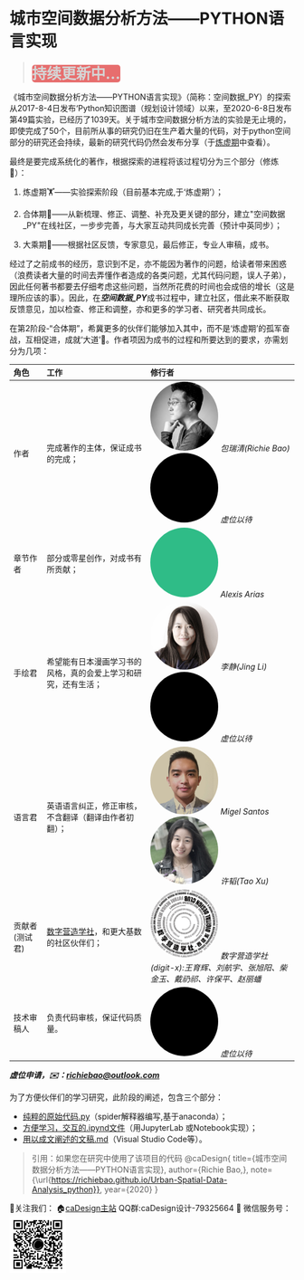 # 城市空间数据分析方法——PYTHON语言实现

<style>
b{
    font-size:26px;
    color: #cfcfcf;
    background: #e45656;
    border-radius: 5px;
    opacity: 85%;
}
</style>

> <b>持续更新中...</b>

《城市空间数据分析方法——PYTHON语言实现》（简称：空间数据_PY）的探索从2017-8-4日发布‘Python知识图谱（规划设计领域）以来，至2020-6-8日发布第49篇实验，已经历了1039天。关于城市空间数据分析方法的实验是无止境的，即使完成了50个，目前所从事的研究仍旧在生产着大量的代码，对于python空间部分的研究还会持续，最新的研究代码仍然会发布分享（于[炼虚期](https://github.com/richieBao/python-urbanPlanning)中查看）。

最终是要完成系统化的著作，根据探索的进程将该过程切分为三个部分（修炼🧘）：
1. 炼虚期🏋——实验探索阶段（目前基本完成,于‘炼虚期’）；

2. 合体期🤼——从新梳理、修正、调整、补充及更关键的部分，建立"空间数据_PY"在线社区，一步步完善，与大家互动共同成长完善（预计中英同步）；

3. 大乘期🐒——根据社区反馈，专家意见，最后修正，专业人审稿，成书。

经过了之前成书的经历，意识到不足，亦不能因为著作的问题，给读者带来困惑（浪费读者大量的时间去弄懂作者造成的各类问题，尤其代码问题，误人子弟），因此任何著书都要去仔细考虑这些问题，当然所花费的时间也会成倍的增长（这是理所应该的事）。因此，在<strong><em>空间数据_PY</em></strong>成书过程中，建立社区，借此来不断获取反馈意见，加以检查、修正和调整，亦和更多的学习者、研究者共同成长。

在第2阶段-“合体期”，希冀更多的伙伴们能够加入其中，而不是‘炼虚期’的孤军奋战，互相促进，成就‘大道’🦍。作者项因为成书的过程和所要达到的要求，亦需划分为几项：

| 角色      |      工作     |  修行者 |
|:----------|:-------------|:------|
| 作者 |  完成著作的主体，保证成书的完成； |<a href="url"><img src="./imgs/richie.jpg" height="auto" width="120" style="border-radius:50%" title="caDesign"></a> <em>包瑞清(Richie Bao)</em> <a href="url"><img src="./imgs/none.jpg" height="auto" width="120" style="border-radius:50%" title="Vacant Position"></a> <em>虚位以待</em>|
| 章节作者 | 部分或零星创作，对成书有所贡献；  |<a href="url"><img src="./imgs/occupied.jpg" height="auto" width="120" style="border-radius:50%" title="Vacant Position"></a> <em>Alexis Arias</em> |
| 手绘君 | 希望能有日本漫画学习书的风格，真的会爱上学习和研究，还有生活； |<a href="url"><img src="./imgs/lj.jpg" height="auto" width="120" style="border-radius:50%" title="caDesign"></a> <em>李静(Jing Li)</em> <a href="url"><img src="./imgs/none.jpg" height="auto" width="120" style="border-radius:50%" title="Vacant Position"></a> <em>虚位以待</em>|
| 语言君 | 英语语言纠正，修正审核，不含翻译（翻译由作者初翻）； | <a href="url"><img src="./imgs/Migel.jpg" height="auto" width="120" style="border-radius:50%" title="Migel Santos"></a> <em>Migel Santos</em><a href="url"><img src="./imgs/xutao.jpg" height="auto" width="120" style="border-radius:50%" title="许韬"></a> <em>许韬(Tao Xu)</em> |
| 贡献者(测试君) | [数字营造学社](https://digit-x.github.io/digit_x/#/)，和更大基数的社区伙伴们； |<a href="https://digit-x.github.io/digit_x/#/"><img src="./imgs/avatar.png" height="auto" width="120" style="border-radius:50%" title="digti-x"></a> <em>数字营造学社(digit-x):王育辉、刘航宇、张旭阳、柴金玉、戴礽祁、许保平、赵丽蟠</em> |
|技术审稿人 |负责代码审核，保证代码质量。 |<a href="url"><img src="./imgs/none.jpg" height="auto" width="120" style="border-radius:50%" title="Vacant Position"></a> <em>虚位以待</em> |

***虚位申请，✉️：<em>richiebao@outlook.com</em>***

为了方便伙伴们的学习研究，此阶段的阐述，包含三个部分：
* [纯粹的原始代码.py](https://github.com/richieBao/Urban-Spatial-Data-Analysis_python/tree/master/code)（spider解释器编写,基于anaconda）；
* [方便学习，交互的.ipynd文件](https://github.com/richieBao/Urban-Spatial-Data-Analysis_python/tree/master/notebook)（用JupyterLab 或Notebook实现）；
* [用以成文阐述的文稿.md](https://github.com/richieBao/Urban-Spatial-Data-Analysis_python/tree/master/docs/markdown)（Visual Studio Code等）。

> 引用：如果您在研究中使用了该项目的代码
@caDesign{
    title={城市空间数据分析方法——PYTHON语言实现},
    author={Richie Bao,},
    note={\url{https://richiebao.github.io/Urban-Spatial-Data-Analysis_python}},
    year={2020}
}

👀关注我们：
🏠[caDesign主站](http://cadesign.cn/) QQ群:caDesign设计-79325664      💬 微信服务号：<a href="url"><img src="./imgs/caDesign.jpg" height="auto" width="100" title="Vacant Position">    






